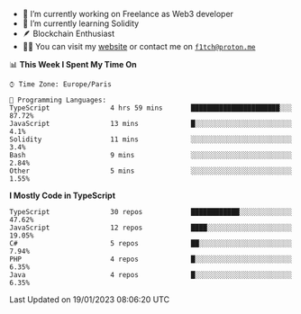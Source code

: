 - 🔭 I’m currently working on Freelance as Web3 developer
- 🌱 I’m currently learning Solidity
- 🪶 Blockchain Enthusiast
- 👨‍💻 You can visit my [website](https://f1tch.xyz) or contact me on [`f1tch@proton.me`](mailto:f1tch@proton.me)

<!--START_SECTION:waka-->
📊 **This Week I Spent My Time On** 

```text
⌚︎ Time Zone: Europe/Paris

💬 Programming Languages: 
TypeScript               4 hrs 59 mins       ██████████████████████░░░   87.72% 
JavaScript               13 mins             █░░░░░░░░░░░░░░░░░░░░░░░░   4.1% 
Solidity                 11 mins             ░░░░░░░░░░░░░░░░░░░░░░░░░   3.4% 
Bash                     9 mins              ░░░░░░░░░░░░░░░░░░░░░░░░░   2.84% 
Other                    5 mins              ░░░░░░░░░░░░░░░░░░░░░░░░░   1.55%

```

**I Mostly Code in TypeScript** 

```text
TypeScript               30 repos            ████████████░░░░░░░░░░░░░   47.62% 
JavaScript               12 repos            ████░░░░░░░░░░░░░░░░░░░░░   19.05% 
C#                       5 repos             ██░░░░░░░░░░░░░░░░░░░░░░░   7.94% 
PHP                      4 repos             █░░░░░░░░░░░░░░░░░░░░░░░░   6.35% 
Java                     4 repos             █░░░░░░░░░░░░░░░░░░░░░░░░   6.35%

```



 Last Updated on 19/01/2023 08:06:20 UTC
<!--END_SECTION:waka-->
